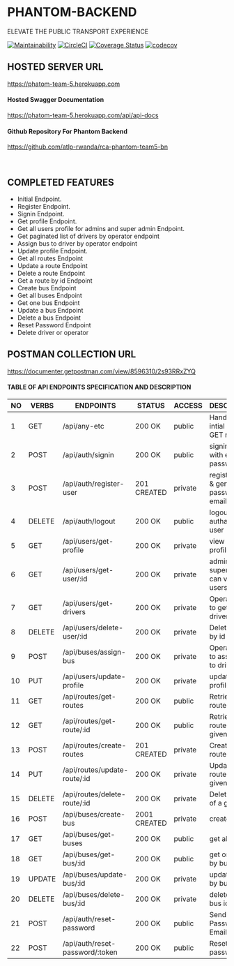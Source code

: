 # PHANTOM-BACKEND

ELEVATE THE PUBLIC TRANSPORT EXPERIENCE

[![Maintainability](https://api.codeclimate.com/v1/badges/bc1821d415fdc0f19d72/maintainability)](https://codeclimate.com/github/atlp-rwanda/rca-phantom-team5-bn/maintainability)
[![CircleCI](https://dl.circleci.com/status-badge/img/gh/atlp-rwanda/rca-phantom-team5-bn/tree/develop.svg?style=svg)](https://dl.circleci.com/status-badge/redirect/gh/atlp-rwanda/rca-phantom-team5-bn/tree/develop)
[![Coverage Status](https://coveralls.io/repos/github/atlp-rwanda/rca-phantom-team5-bn/badge.svg?branch=develop)](https://coveralls.io/github/atlp-rwanda/rca-phantom-team5-bn?branch=develop)
[![codecov](https://codecov.io/gh/atlp-rwanda/rca-phantom-team5-bn/branch/develop/graph/badge.svg?token=6QCWS8ES5Q)](https://codecov.io/gh/atlp-rwanda/rca-phantom-team5-bn)

## HOSTED SERVER URL

https://phatom-team-5.herokuapp.com

#### Hosted Swagger Documentation

https://phatom-team-5.herokuapp.com/api/api-docs

#### Github Repository For Phantom Backend

https://github.com/atlp-rwanda/rca-phantom-team5-bn


<br>

## COMPLETED FEATURES

- Initial Endpoint.
- Register Endpoint.
- Signin Endpoint.
- Get profile Endpoint.
- Get all users profile for admins and super admin Endpoint.
- Get paginated list of drivers by operator endpoint
- Assign bus to driver by operator endpoint
- Update profile Endpoint.
- Get all routes Endpoint
- Update a route Endpoint
- Delete a route Endpoint
- Get a route by id Endpoint
- Create bus Endpoint
- Get all buses Endpoint
- Get one bus Endpoint
- Update a bus Endpoint
- Delete a bus Endpoint
- Reset Password Endpoint
- Delete driver or operator

## POSTMAN COLLECTION URL
https://documenter.getpostman.com/view/8596310/2s93RRxZYQ


#### TABLE OF API ENDPOINTS SPECIFICATION AND DESCRIPTION


|NO  | VERBS  | ENDPOINTS                            | STATUS       | ACCESS      | DESCRIPTION                                |
|----|--------|--------------------------------------|--------------|-------------|--------------------------------------------|
| 1  | GET    | /api/any-etc                         | 200 OK       | public      | Handle all intial or wrong GET requests    |
| 2  | POST   | /api/auth/signin                     | 200 OK       | public      | signin a user with email and password      |
| 3  | POST   | /api/auth/register-user              | 201 CREATED  | private     | register user & generate password in email |
| 4  | DELETE | /api/auth/logout                     | 200 OK       | public      | logout authanticated user                  |
| 5  | GET    | /api/users/get-profile               | 200 OK       | private     | view user profile                          |
| 6  | GET    | /api/users/get-user/:id              | 200 OK       | private     | admin and super admin can view users by id |
| 7  | GET    | /api/users/get-drivers               | 200 OK       | private     | Operator able to get list of drivers       |
| 8  | DELETE | /api/users/delete-user/:id           | 200 OK       | private     | Delete user by id                          |  
| 9  | POST   | /api/buses/assign-bus                | 200 OK       | private     | Operator able to assign bus to driver      |
| 10 | PUT    | /api/users/update-profile            | 200 OK       | private     | update user profile                        |
| 11 | GET    | /api/routes/get-routes               | 200 OK       | public      | Retrieve all routes                        |
| 12 | GET    | /api/routes/get-route/:id            | 200 OK       | public      | Retrieve a route by a given ID             |
| 13 | POST   | /api/routes/create-routes            | 201 CREATED  | private     | Create a new route                         |
| 14 | PUT    | /api/routes/update-route/:id         | 200 OK       | private     | Update a route of a given ID               |
| 15 | DELETE | /api/routes/delete-route/:id         | 200 OK       | private     | Delete a route of a given ID               |
| 16 | POST   | /api/buses/create-bus                | 2001 CREATED | private     | create a bus                               |
| 17 | GET    | /api/buses/get-buses                 | 200 OK       | public      | get all buses                              |
| 18 | GET    | /api/buses/get-bus/:id               | 200 OK       | public      | get one bus by bus id                      |
| 19 | UPDATE | /api/buses/update-bus/:id            | 200 OK       | private     | update a bus by bus id                     |
| 20 | DELETE | /api/buses/delete-bus/:id            | 200 OK       | private     | delete by by bus id                        |
| 21 | POST   | /api/auth/reset-password             | 200 OK       | public      | Send Reset Password Email                  | 
| 22 | POST   | /api/auth/reset-password/:token      | 200 OK       | public      | Reset password                             |  



